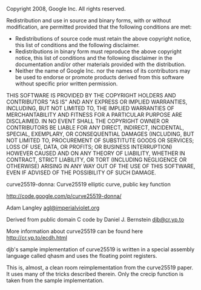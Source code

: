 Copyright 2008, Google Inc. All rights reserved.

Redistribution and use in source and binary forms, with or without modification, are
permitted provided that the following conditions are met:

- Redistributions of source code must retain the above copyright notice, this list of
  conditions and the following disclaimer.
- Redistributions in binary form must reproduce the above copyright notice, this list of
  conditions and the following disclaimer in the documentation and/or other materials
  provided with the distribution.
- Neither the name of Google Inc. nor the names of its contributors may be used to
  endorse or promote products derived from this software without specific prior written
  permission.

THIS SOFTWARE IS PROVIDED BY THE COPYRIGHT HOLDERS AND CONTRIBUTORS "AS IS" AND ANY
EXPRESS OR IMPLIED WARRANTIES, INCLUDING, BUT NOT LIMITED TO, THE IMPLIED WARRANTIES OF
MERCHANTABILITY AND FITNESS FOR A PARTICULAR PURPOSE ARE DISCLAIMED. IN NO EVENT SHALL
THE COPYRIGHT OWNER OR CONTRIBUTORS BE LIABLE FOR ANY DIRECT, INDIRECT, INCIDENTAL,
SPECIAL, EXEMPLARY, OR CONSEQUENTIAL DAMAGES (INCLUDING, BUT NOT LIMITED TO, PROCUREMENT
OF SUBSTITUTE GOODS OR SERVICES; LOSS OF USE, DATA, OR PROFITS; OR BUSINESS
INTERRUPTION) HOWEVER CAUSED AND ON ANY THEORY OF LIABILITY, WHETHER IN CONTRACT, STRICT
LIABILITY, OR TORT (INCLUDING NEGLIGENCE OR OTHERWISE) ARISING IN ANY WAY OUT OF THE USE
OF THIS SOFTWARE, EVEN IF ADVISED OF THE POSSIBILITY OF SUCH DAMAGE.

curve25519-donna: Curve25519 elliptic curve, public key function

http://code.google.com/p/curve25519-donna/

Adam Langley <agl@imperialviolet.org>

Derived from public domain C code by Daniel J. Bernstein <djb@cr.yp.to>

More information about curve25519 can be found here http://cr.yp.to/ecdh.html

djb's sample implementation of curve25519 is written in a special assembly language
called qhasm and uses the floating point registers.

This is, almost, a clean room reimplementation from the curve25519 paper. It uses many
of the tricks described therein. Only the crecip function is taken from the sample
implementation.
